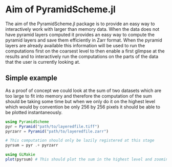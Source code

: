 # Aim of PyramidScheme.jl

The aim of the PyramidScheme.jl package is to provide an easy way to interactively work with larger than memory data.
When the data does not have pyramid layers computed it provides an easy way to compute the pyramid layers and save them efficiently in Zarr format. 
When the pyramid layers are already available this information will be used to run the computations first on the coarsest level to then enable a first glimpse at the results and to interactively run the computations on the parts of the data that the user is currently looking at. 

## Simple example

As a proof of concept we could look at the sum of two datasets which are too large to fit into memory and therefore the computation of the sum should be taking some time but when we only do it on the highest level which would by convention be only 256 by 256 pixels it should be able to be plotted instantaneously. 

```julia
using PyramidScheme
pyr = Pyramid("path/to/layeredfile.tiff")
pyrzarr = Pyramid("path/to/layeredfile.zarr")

# This computation should only be lazily registered at this stage
pyrsum = pyr .+ pyrzarr

using GLMakie
plot(pyrsum) # This should plot the sum in the highest level and zooming in would compute the rest of the layers.
```
